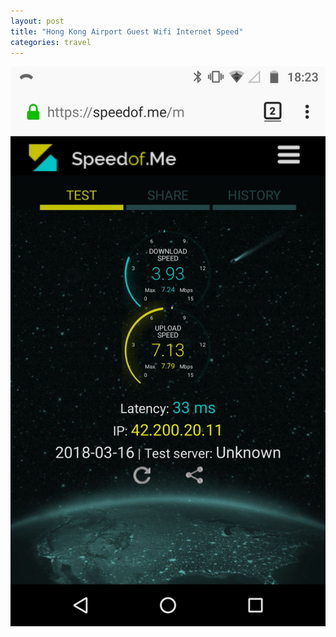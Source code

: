 ```yaml
---
layout: post
title: "Hong Kong Airport Guest Wifi Internet Speed"
categories: travel
---
```


![Hong Kong Guest Wifi](/assets/hong-kong-guest-wifi.jpg)
